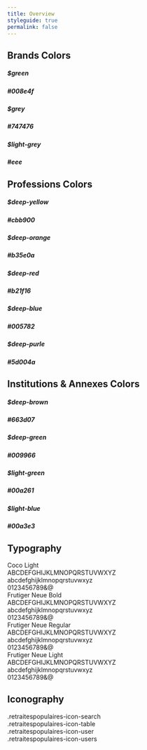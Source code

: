 ```yaml
---
title: Overview
styleguide: true
permalink: false
---
```



<div class="moodboard">
  <div class="row">
    <h2>Brands Colors</h2>
    <div class="spacer spacer-xs"></div>
    <div class="col-xs-12">
      <div class="f-color-chips">
        <div class="f-color-chip" style="border-top-color: #008e4f; border-bottom-color: #008e4f;">
          <h5 class="">$green</h5>
          <h5 class="">#008e4f</h5>
        </div>
        <div class="f-color-chip" style="border-top-color: #747476; border-bottom-color: #747476;">
          <h5 class="">$grey</h5>
          <h5 class="">#747476</h5>
        </div>
        <div class="f-color-chip" style="border-top-color: #eee; border-bottom-color: #eee;">
          <h5 class="">$light-grey</h5>
          <h5 class="">#eee</h5>
        </div>
      </div>
    </div>
  </div>

  <div class="row">
    <h2>Professions Colors</h2>
    <div class="spacer spacer-xs"></div>
    <div class="col-xs-12">
      <div class="f-color-chips">
        <div class="f-color-chip" style="border-top-color: #cbb900; border-bottom-color: #cbb900;">
          <h5 class="">$deep-yellow</h5>
          <h5 class="">#cbb900</h5>
        </div>
        <div class="f-color-chip" style="border-top-color: #b35e0a; border-bottom-color: #b35e0a;">
          <h5 class="">$deep-orange</h5>
          <h5 class="">#b35e0a</h5>
        </div>
        <div class="f-color-chip" style="border-top-color: #b21f16; border-bottom-color: #b21f16;">
          <h5 class="">$deep-red</h5>
          <h5 class="">#b21f16</h5>
        </div>
        <div class="f-color-chip" style="border-top-color: #005782; border-bottom-color: #005782;">
          <h5 class="">$deep-blue</h5>
          <h5 class="">#005782</h5>
        </div>
        <div class="f-color-chip" style="border-top-color: #5d004a; border-bottom-color: #5d004a;">
          <h5 class="">$deep-purle</h5>
          <h5 class="">#5d004a</h5>
        </div>
      </div>
    </div>
  </div>

  <div class="row">
    <h2>Institutions & Annexes Colors</h2>
    <div class="spacer spacer-xs"></div>
    <div class="col-xs-12">
      <div class="f-color-chips">
        <div class="f-color-chip" style="border-top-color: #663d07; border-bottom-color: #663d07;">
          <h5 class="">$deep-brown</h5>
          <h5 class="">#663d07</h5>
        </div>
        <div class="f-color-chip" style="border-top-color: #009966; border-bottom-color: #009966;">
          <h5 class="">$deep-green</h5>
          <h5 class="">#009966</h5>
        </div>
        <div class="f-color-chip" style="border-top-color: #00a261; border-bottom-color: #00a261;">
          <h5 class="">$light-green</h5>
          <h5 class="">#00a261</h5>
        </div>
        <div class="f-color-chip" style="border-top-color: #00a3e3; border-bottom-color: #00a3e3;">
          <h5 class="">$light-blue</h5>
          <h5 class="">#00a3e3</h5>
        </div>
      </div>
    </div>
  </div>

  <div class="row">
    <h2>Typography</h2>
    <div class="spacer spacer-xs"></div>
    <div class="col-xs-12">
      <div class="row">
        <div class="col-xs-3">Coco Light</div>
        <div class="col-xs-9">
          <div>ABCDEFGHIJKLMNOPQRSTUVWXYZ</div>
          <div>abcdefghijklmnopqrstuvwxyz</div>
          <div>0123456789&@ </div>
          <div class="spacer spacer-xs"></div>
        </div>
      </div>
      <div class="row text-bold">
        <div class="col-xs-3">Frutiger Neue Bold</div>
        <div class="col-xs-9">
          <div>ABCDEFGHIJKLMNOPQRSTUVWXYZ</div>
          <div>abcdefghijklmnopqrstuvwxyz</div>
          <div>0123456789&@ </div>
          <div class="spacer spacer-xs"></div>
        </div>
      </div>
      <div class="row">
        <div class="col-xs-3">Frutiger Neue Regular</div>
        <div class="col-xs-9">
          <div>ABCDEFGHIJKLMNOPQRSTUVWXYZ</div>
          <div>abcdefghijklmnopqrstuvwxyz</div>
          <div>0123456789&@ </div>
          <div class="spacer spacer-xs"></div>
        </div>
      </div>
      <div class="row text-light">
        <div class="col-xs-3">Frutiger Neue Light</div>
        <div class="col-xs-9">
          <div>ABCDEFGHIJKLMNOPQRSTUVWXYZ</div>
          <div>abcdefghijklmnopqrstuvwxyz</div>
          <div>0123456789&@ </div>
          <div class="spacer spacer-xs"></div>
        </div>
      </div>
    </div>
  </div>


  <div class="row">
    <h2>Iconography</h2>
    <div class="spacer spacer-xs"></div>
    <div class="col-sm-12">
      <div class="icons">
        <div class="square">
          <div class="thebox">
            <i class="retraitespopulaires-icon retraitespopulaires-icon-2x retraitespopulaires-icon-search"></i>
            <div class="text-muted">.retraitespopulaires-icon-search</div>
          </div>  
        </div>
        <div class="square">
          <div class="thebox">
            <i class="retraitespopulaires-icon retraitespopulaires-icon-2x retraitespopulaires-icon-table"></i>
            <div class="text-muted">.retraitespopulaires-icon-table</div>
          </div>  
        </div>
        <div class="square">
          <div class="thebox">
            <i class="retraitespopulaires-icon retraitespopulaires-icon-2x retraitespopulaires-icon-user"></i>
            <div class="text-muted">.retraitespopulaires-icon-user</div>
          </div>  
        </div>
        <div class="square">
          <div class="thebox">
            <i class="retraitespopulaires-icon retraitespopulaires-icon-2x retraitespopulaires-icon-users"></i>
            <div class="text-muted">.retraitespopulaires-icon-users</div>
          </div>  
        </div>
      </div>
    </div>
  </div>
</div>
<div class="spacer"></div>
